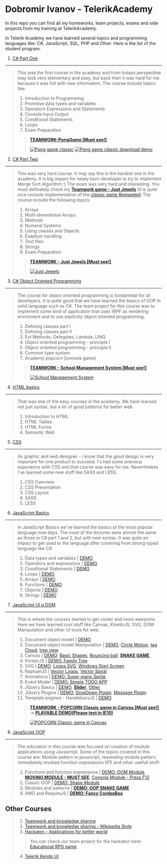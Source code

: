 Dobromir Ivanov - TelerikAcademy
============

In this repo you can find all my homeworks, team projects, exams and side projects from my training at TelerikAcademy.

In Telerik Academy we have learned several topics and programming languages like: C#, JavaScript, SQL, PHP and Other. Here is the list of the student program:

1. [C# Part One](/CSharpPartOne/)
------------
> This was the first course in the academy and from todays perspective may look very elementary and easy, but back then it was hard for me because it was full with new information. The course include topics like:
> 
> 1. Introduction to Programming
> 2. Promitive data types and variables
> 3. Operators Expressions and Statements
> 4. Console Input Output
> 5. Conditional Statements
> 6. Loops
> 7. Exam Preparation
> 
> >__[TEAMWORK-PongGame [Must see!]](/CSharpPartOne/08-TEAMWORK-PongGame/)__ 
> >
> > [![Pong game classic](http://www.d3bg.org/telerikacademy/githubimages/pong-icon.jpg)](/CSharpPartOne/08-TEAMWORK-PongGame/) [![Pong game classic download demo](http://www.d3bg.org/telerikacademy/githubimages/download_demo.jpg)](http://www.d3bg.org/telerikacademy/demos/08-TEAMWORK-PongGame.rar) 

2. [C# Part Two](/CSharpPartTwo/)
------------
> This was very hard course. It may say this is the hardest one in the academy. It is big impact for newly born developer to try to implement Merge Sort Algorithm :) The exam was very hard and interesting. You must definately check my __[Teamwork game - Just Jewels](/CSharpPartTwo/10-TEAMWORK-Just-Jewels/)__ (it is quite nice console implementation of the [classic game Bejeweled](http://en.wikipedia.org/wiki/Bejeweled)) The course include the following topics:
> 
> 1. Arrays
> 2. Multi-dimentional Arrays
> 3. Methods
> 4. Numeral Systems
> 5. Using classes and Objects
> 6. Exeption handling
> 7. Text files
> 8. Strings
> 9. Exam Preparation
>
> >__[TEAMWORK - Just Jewels [Must see!]](/CSharpPartTwo/10-TEAMWORK-Just-Jewels/)__
> >
> > [![Just Jewels](http://www.d3bg.org/telerikacademy/githubimages/jewels_game.jpg)](/CSharpPartTwo/10-TEAMWORK-Just-Jewels/) 

3. [C# Object Oriented Programming](/OOP/)
------------
> The course for object oriented programming is fundametal for all developers. It is quite good that we have learned the basics of OOP in solid language such as C#. The team project for this course was to implement some kind of application that uses WPF as rendering enviroment and to use explicitly object oriented programming.
> 
> 1. Defining classes part I
> 2. Defining classes part II
> 3. Ext Methods, Delegates, Lambda, LINQ
> 4. Object oriented programming - principle I
> 5. Object oriented programming - principle II
> 6. Common type system
> 7. Academy popcorn [console game]
>
> >__[TEAMWORK - School Management System [Must see!]](/OOP/08-TEAMWORK-SchoolManagementSystem/)__
> > 
> > [![School Management System](http://www.d3bg.org/telerikacademy/githubimages/school-icon.jpg)](/OOP/08-TEAMWORK-SchoolManagementSystem/) 


4. [HTML basics](/HTML/)
------------
> That was one of the easy courses in the academy. We have learned not just syntax, but a lot of good patterns for better web.
> 
> 1. Introduction to HTML
> 2. HTML Tables
> 3. HTML Forms
> 4. Semantic Web

5. [CSS](/CSS/)
------------
> As graphic and web designer - i know that the good design is very important for one product to succeed. I'v had some previous experience with CSS and that course was easy for me. Nevertheless i've learned some new stuff like SASS and LESS.
> 
> 1. CSS Overview
> 2. CSS Presentation
> 3. CSS Layout
> 4. SASS
> 5. LESS

6. [JavaScript Basics](/Javascript/)
------------
> In JavaScript Basics we've learned the basics of the most popular language now days. The most of the lectures were almost the same as those in C# part 1 and 2, but with new syntax. It was quite an impact to get used to the language after comming from strong typed language like C#.
> 
> 1. Data types and variables | [DEMO](http://www.d3bg.org/telerikacademy/00-Data-Types-and-Variables/00-Data-Types-and-Variables/01-JSLiterals.html)
> 2. Operators and expressions | [DEMO](http://www.d3bg.org/telerikacademy/01-Operators-Explressions/01-Operators-Explressions/01-EvenOdd.html)
> 3. Conditional Statements | [DEMO](http://www.d3bg.org/telerikacademy/02-ConditionalStatements/02-ConditionalStatements/01-ExchangeValue.html)
> 4. Loops | [DEMO](http://www.d3bg.org/telerikacademy/03-Loops/03-Loops/01-SimpleLoop.html)
> 5. Arrays | [DEMO](http://www.d3bg.org/telerikacademy/04-Arrays/04-Arrays/01-ArrayX5.html)
> 6. Functions | [DEMO](http://www.d3bg.org/telerikacademy/05-Functions/05-Functions/01-LastDigit.html)
> 7. Objects | [DEMO](http://www.d3bg.org/telerikacademy/06-Objects/06-Objects/01-PlanarSystem.html)
> 8. Strings | [DEMO](http://www.d3bg.org/telerikacademy/07-Strings/01-ReverseString.html)

7. [JavaScript UI и DOM](/Javascript/)
------------
> This is where the courses started to get cooler and more awesome. Here we have learned cool stuff like Canvas, KineticJS, SVG, DOM Manipulation and other UI tools fot web.
> 
> 1. Document object model | [DEMO](http://www.d3bg.org/telerikacademy/09-DOM/09-DOM/)
> 2. Document object model Manipulation | [DEMO](http://www.d3bg.org/telerikacademy/08-DOMManipulation/08-DOMManipulation/), [Circle Motion](http://www.d3bg.org/telerikacademy/08-DOMManipulation/08-DOMManipulation/02-CircleMotion.html), [tag Cloud](http://www.d3bg.org/telerikacademy/08-DOMManipulation/08-DOMManipulation/04-tagCloud.html), [tree view](http://www.d3bg.org/telerikacademy/08-DOMManipulation/08-DOMManipulation/05-TreeView.html)
> 3. Canvas | [DEMO](http://www.d3bg.org/telerikacademy/10-Canvas/10-Canvas/): [Basic Shapes](http://www.d3bg.org/telerikacademy/10-Canvas/10-Canvas/01-BasicShapes.html), [Bouncing ball](http://www.d3bg.org/telerikacademy/10-Canvas/10-Canvas/02-BouncingBall.html), __[SNAKE GAME](http://www.d3bg.org/telerikacademy/10-Canvas/10-Canvas/03-Snake.html)__,
> 4. KineticJS | [DEMO: Family Tree](http://www.d3bg.org/telerikacademy/11-KineticJS/11-KineticJS/01-FamilyTree.html)
> 5. SVG | [DEMO](http://www.d3bg.org/telerikacademy/12-SVG/): [Logos SVG](http://www.d3bg.org/telerikacademy/12-SVG/01-mean-vector.svg), [Windows Start Screen](http://www.d3bg.org/telerikacademy/12-SVG/02-windows-home-screen-simple.svg)
> 6. RaphaelJS | [Vector Logos](http://www.d3bg.org/telerikacademy/13-RaphaelJS/13-RaphaelJS/01-Logos.html), [Vector Spiral](http://www.d3bg.org/telerikacademy/13-RaphaelJS/13-RaphaelJS/02-Spiral.html)
> 7. Animations | [DEMO: Super mario Sprite](http://www.d3bg.org/telerikacademy/14-Animations/14-Animations/01-SuperMario.html)
> 8. Event Model | [DEMO: Simple TODO APP](http://www.d3bg.org/telerikacademy/15-Event-Model/)
> 9. JQuery Basics | [DEMO](http://www.d3bg.org/telerikacademy/16-JQueryBasics/), __[Slider](http://www.d3bg.org/telerikacademy/16-JQueryBasics/01-SliderControl.html)__, [Other](http://www.d3bg.org/telerikacademy/16-JQueryBasics/)
> 10. JQuery Plugins | [DEMO:](http://www.d3bg.org/telerikacademy/17-JQueryPlugins/) [DropDown Plugin](http://www.d3bg.org/telerikacademy/17-JQueryPlugins/01-DropDownPlugin.html), [Message Plugin](http://www.d3bg.org/telerikacademy/17-JQueryPlugins/02-fadeIn-fadeOut.html)
> 11. Template engines - HandlebarsJS | [DEMO](http://www.d3bg.org/telerikacademy/18-HandlebarsJS/)
>
> >__[TEAMWORK - POPCORN Classic game in Canvas [Must see!]](https://github.com/nzhul/Popcorn-Kintaro)__ -> __[PLAYABLE DEMO(Please test in IE10)](http://www.d3bg.org/telerikacademy/GAMES/Popcorn/)__
> > 
> > [![POPCORN Classic game in Canvas](http://www.d3bg.org/telerikacademy/githubimages/popcorn-icon.jpg)](https://github.com/nzhul/Popcorn-Kintaro) 

8. [JavaScript OOP](/Javascript/)
------------
> The education in this course was focused on creation of module applications using Javascript. Some of the topics covered in this course are: Module pattern in javascript, reavealing module pattern, immediately invoked function expressions IIFE and other usefull stuff:
>
> 1. Functions and function expressions | [DEMO: ](http://www.d3bg.org/telerikacademy/20-JS-OOP-Functions-and-function-Expressions/) [DOM Module](http://www.d3bg.org/telerikacademy/20-JS-OOP-Functions-and-function-Expressions/01-DomModule.html), __[MOVING MODULE - MUST SEE](http://www.d3bg.org/telerikacademy/20-JS-OOP-Functions-and-function-Expressions/02-MovingModule.html)__, [Console Module - Press F12](http://www.d3bg.org/telerikacademy/20-JS-OOP-Functions-and-function-Expressions/03-ConsoleModule.html) 
> 2. Classic OOP | [DEMO: Shape Module](http://www.d3bg.org/telerikacademy/21-JS-OOP-ClassicOOP/01-shapeModule.html)
> 3. Modules and patterns | __[DEMO: OOP SNAKE GAME](http://www.d3bg.org/telerikacademy/22-JS-OOP-ModulesAndPatterns/01-OOP-Snake.html)__
> 4. AMD and RequireJS | __[DEMO: Fancy ComboBox](http://www.d3bg.org/telerikacademy/23-AMD-RequireJS/01-ComboBox.html)__

Other Courses
---------------------
> 1. [Teamwork and knowledge sharing](http://telerikacademy.com/Courses/Courses/Details/100)
> 2. [Teamwork and knowledge sharing - Wikipedia Style](http://telerikacademy.com/Courses/Courses/Details/101)
> 3. [Hackaton - Applications for better world](http://telerikacademy.com/Courses/Courses/Details/180)
>> You can check our team project for the hackaton here: [Educational RPG game](https://github.com/TeamDDA/DDA-Academy/tree/master/DDA/DDA)
> 4. [Telerik Kendo UI](http://telerikacademy.com/Courses/Courses/Details/181) 
